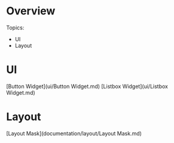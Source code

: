 # Overview

Topics:
- UI
- Layout

# UI

[Button Widget](ui/Button Widget.md) 
[Listbox Widget](ui/Listbox Widget.md)

# Layout

[Layout Mask](documentation/layout/Layout Mask.md)
